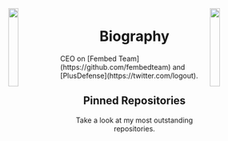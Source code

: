 <img align='left' src='http://pa1.narvii.com/6995/90e0ada08036dcf01e3f640bf6dde1d377d99757r1-200-200_00.gif' width='20%'>
<img align='right' src='http://pa1.narvii.com/6995/90e0ada08036dcf01e3f640bf6dde1d377d99757r1-200-200_00.gif' width='20%'>

<h1 align="center">Biography</h2>
CEO on [Fembed Team](https://github.com/fembedteam) and [PlusDefense](https://twitter.com/logout).

<h2 align="center">Pinned Repositories</h2>
<p align="center">Take a look at my most outstanding repositories.</p>
